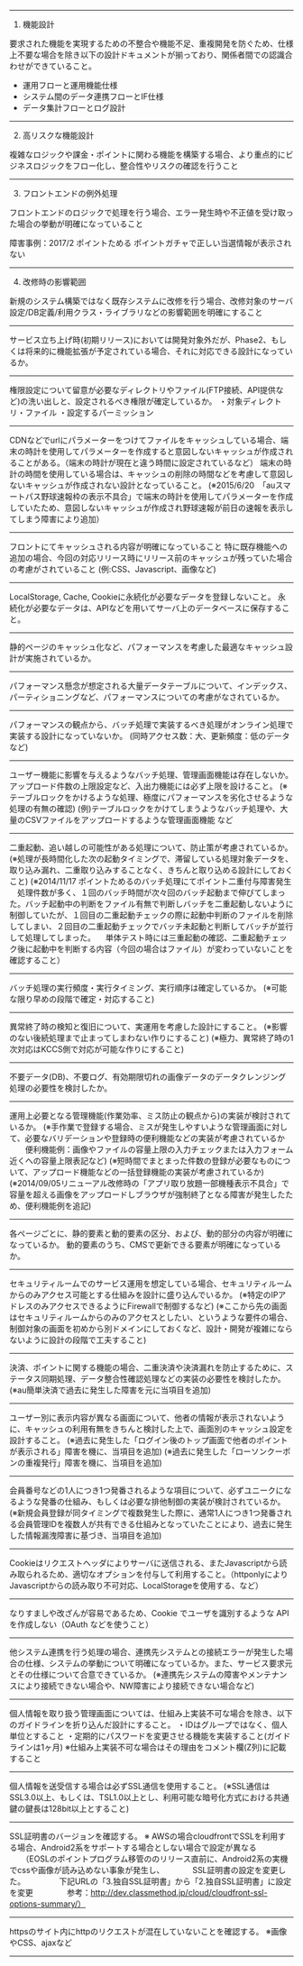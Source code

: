 ----

1. 機能設計

要求された機能を実現するための不整合や機能不足、重複開発を防ぐため、仕様上不要な場合を除き以下の設計ドキュメントが揃っており、関係者間での認識合わせができていること。

- 運用フローと運用機能仕様
- システム間のデータ連携フローとIF仕様
- データ集計フローとログ設計

----

2. 高リスクな機能設計

複雑なロジックや課金・ポイントに関わる機能を構築する場合、より重点的にビジネスロジックをフロー化し、整合性やリスクの確認を行うこと

----

3. フロントエンドの例外処理

フロントエンドのロジックで処理を行う場合、エラー発生時や不正値を受け取った場合の挙動が明確になっていること

障害事例：2017/2 ポイントためる ポイントガチャで正しい当選情報が表示されない

----

4. 改修時の影響範囲

新規のシステム構築ではなく既存システムに改修を行う場合、改修対象のサーバ設定/DB定義/利用クラス・ライブラリなどの影響範囲を明確にすること

----

サービス立ち上げ時(初期リリース)においては開発対象外だが、Phase2、もしくは将来的に機能拡張が予定されている場合、それに対応できる設計になっているか。

----

権限設定について留意が必要なディレクトリやファイル(FTP接続、API提供など)の洗い出しと、設定されるべき権限が確定しているか。
・対象ディレクトリ・ファイル
・設定するパーミッション

----

CDNなどでurlにパラメーターをつけてファイルをキャッシュしている場合、端末の時計を使用してパラメーターを作成すると意図しないキャッシュが作成されることがある。（端末の時計が現在と違う時間に設定されているなど）
端末の時計の時間を使用している場合は、キャッシュの削除の時間などを考慮して意図しないキャッシュが作成されない設計となっていること。
(※2015/6/20　「auスマートパス野球速報枠の表示不具合」で端末の時計を使用してパラメーターを作成していたため、意図しないキャッシュが作成され野球速報が前日の速報を表示してしまう障害により追加）

----

フロントにてキャッシュされる内容が明確になっていること
特に既存機能への追加の場合、今回の対応リリース時にリリース前のキャッシュが残っていた場合の考慮がされていること
   (例:CSS、Javascript、画像など)
   
----

LocalStorage, Cache, Cookieに永続化が必要なデータを登録しないこと。
永続化が必要なデータは、APIなどを用いてサーバ上のデータベースに保存すること。

----

静的ページのキャッシュ化など、パフォーマンスを考慮した最適なキャッシュ設計が実施されているか。

----

パフォーマンス懸念が想定される大量データテーブルについて、インデックス、パーティショニングなど、パフォーマンスについての考慮がなされているか。

----

パフォーマンスの観点から、バッチ処理で実装するべき処理がオンライン処理で実装する設計になっていないか。
(同時アクセス数：大、更新頻度：低のデータなど)

----

ユーザー機能に影響を与えるようなバッチ処理、管理画面機能は存在しないか。アップロード件数の上限設定など、入出力機能には必ず上限を設けること。
(※テーブルロックをかけるような処理、極度にパフォーマンスを劣化させるような処理の有無の確認)
(例)テーブルロックをかけてしまうようなバッチ処理や、大量のCSVファイルをアップロードするような管理画面機能 など

----

二重起動、追い越しの可能性がある処理について、防止策が考慮されているか。
(※処理が長時間化した次の起動タイミングで、滞留している処理対象データを、取り込み漏れ、二重取り込みすることなく、きちんと取り込める設計にしておくこと)
(※2014/11/17 ポイントためるのバッチ処理にてポイント二重付与障害発生
　処理件数が多く、１回のバッチ時間が次々回のバッチ起動まで伸びてしまった。バッチ起動中の判断をファイル有無で判断しバッチを二重起動しないように制御していたが、１回目の二重起動チェックの際に起動中判断のファイルを削除してしまい、２回目の二重起動チェックでバッチ未起動と判断してバッチが並行して処理してしまった。
　単体テスト時には三重起動の確認、二重起動チェック後に起動中を判断する内容（今回の場合はファイル）が変わっていないことを確認すること）
 
 ----
 
バッチ処理の実行頻度・実行タイミング、実行順序は確定しているか。
(※可能な限り早めの段階で確定・対応すること)

----

異常終了時の検知と復旧について、実運用を考慮した設計にすること。
(※影響のない後続処理まで止まってしまわない作りにすること)
(※極力、異常終了時の1次対応はKCCS側で対応が可能な作りにすること)

----

不要データ(DB)、不要ログ、有効期限切れの画像データのデータクレンジング処理の必要性を検討したか。

----

運用上必要となる管理機能(作業効率、ミス防止の観点から)の実装が検討されているか。
(※手作業で登録する場合、ミスが発生しやすいような管理画面に対して、必要なバリデーションや登録時の便利機能などの実装が考慮されているか
　　便利機能例：画像やファイルの容量上限の入力チェックまたは入力フォーム近くへの容量上限表記など)
(※短時間でまとまった件数の登録が必要なものについて、アップロード機能などの一括登録機能の実装が考慮されているか)
(※2014/09/05リニューアル改修時の「アプリ取り放題一部機種表示不具合」で容量を超える画像をアップロードしブラウザが強制終了となる障害が発生したため、便利機能例を追記)

----

各ページごとに、静的要素と動的要素の区分、および、動的部分の内容が明確になっているか。
動的要素のうち、CMSで更新できる要素が明確になっているか。

----

セキュリティルームでのサービス運用を想定している場合、セキュリティルームからのみアクセス可能とする仕組みを設計に盛り込んでいるか。
(※特定のIPアドレスのみアクセスできるようにFirewallで制御するなど)
(※ここから先の画面はセキュリティルームからのみのアクセスとしたい、というような要件の場合、制御対象の画面を初めから別ドメインにしておくなど、設計・開発が複雑にならないように設計の段階で工夫すること)

----

決済、ポイントに関する機能の場合、二重決済や決済漏れを防止するために、ステータス同期処理、データ整合性確認処理などの実装の必要性を検討したか。
(※au簡単決済で過去に発生した障害を元に当項目を追加)

----

ユーザー別に表示内容が異なる画面について、他者の情報が表示されないように、キャッシュの利用有無をきちんと検討した上で、画面別のキャッシュ設定を設計すること。
(※過去に発生した「ログイン後のトップ画面で他者のポイントが表示される」障害を機に、当項目を追加)
(※過去に発生した「ローソンクーポンの重複発行」障害を機に、当項目を追加)

----

会員番号などの1人につき1つ発番されるような項目について、必ずユニークになるような発番の仕組み、もしくは必要な排他制御の実装が検討されているか。
(※新規会員登録が同タイミングで複数発生した際に、通常1人につき1つ発番される会員管理IDを複数人が共有できる仕組みとなっていたことにより、過去に発生した情報漏洩障害に基づき、当項目を追加)

----

Cookieはリクエストヘッダによりサーバに送信される、またJavascriptから読み取られるため、適切なオプションを付与して利用すること。（httponlyによりJavascriptからの読み取り不可対応、LocalStorageを使用する、など）

----

なりすましや改ざんが容易であるため、Cookie でユーザを識別するような API を作成しない（OAuth などを使うこと）

----

他システム連携を行う処理の場合、連携先システムとの接続エラーが発生した場合の仕様、システムの挙動について明確になっているか。また、サービス要求元とその仕様について合意できているか。
(※連携先システムの障害やメンテナンスにより接続できない場合や、NW障害により接続できない場合など)

----

個人情報を取り扱う管理画面については、仕組み上実装不可な場合を除き、以下のガイドラインを折り込んだ設計にすること。
・IDはグループではなく、個人単位とすること
・定期的にパスワードを変更させる機能を実装すること(ガイドラインは1ヶ月)
※仕組み上実装不可な場合はその理由をコメント欄(Z列)に記載すること

----

個人情報を送受信する場合は必ずSSL通信を使用すること。
(※SSL通信はSSL3.0以上、もしくは、TSL1.0以上とし、利用可能な暗号化方式における共通鍵の鍵長は128bit以上とすること)

----

SSL証明書のバージョンを確認する。
※ AWSの場合cloudfrontでSSLを利用する場合、Android2系をサポートする場合としない場合で設定が異なる
　　（EOSLのポイントプログラム移管ののリリース直前に、Android2系の実機でcssや画像が読み込めない事象が発生し、
　　　 SSL証明書の設定を変更した。
　　　　下記URLの「3.独自SSL証明書」から「2.独自SSL証明書」に設定を変更
　　　　参考：http://dev.classmethod.jp/cloud/cloudfront-ssl-options-summary/）

----

httpsのサイト内にhttpのリクエストが混在していないことを確認する。
※画像やCSS、ajaxなど

----
